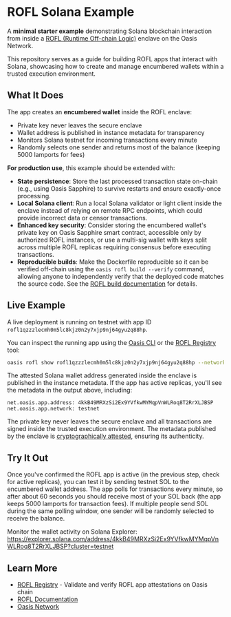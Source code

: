 # ROFL Solana Example

A **minimal starter example** demonstrating Solana blockchain interaction from inside a [ROFL (Runtime Off-chain Logic)](https://github.com/oasisprotocol/rofl) enclave on the Oasis Network.

This repository serves as a guide for building ROFL apps that interact with Solana, showcasing how to create and manage encumbered wallets within a trusted execution environment.

## What It Does

The app creates an **encumbered wallet** inside the ROFL enclave:
- Private key never leaves the secure enclave
- Wallet address is published in instance metadata for transparency
- Monitors Solana testnet for incoming transactions every minute
- Randomly selects one sender and returns most of the balance (keeping 5000 lamports for fees)

**For production use**, this example should be extended with:

- **State persistence**: Store the last processed transaction state on-chain (e.g., using Oasis Sapphire) to survive restarts and ensure exactly-once processing.
- **Local Solana client**: Run a local Solana validator or light client inside the enclave instead of relying on remote RPC endpoints, which could provide incorrect data or censor transactions.
- **Enhanced key security**: Consider storing the encumbered wallet's private key on Oasis Sapphire smart contract, accessible only by authorized ROFL instances, or use a multi-sig wallet with keys split across multiple ROFL replicas requiring consensus before executing transactions.
- **Reproducible builds**: Make the Dockerfile reproducible so it can be verified off-chain using the `oasis rofl build --verify` command, allowing anyone to independently verify that the deployed code matches the source code. See the [ROFL build documentation](https://docs.oasis.io/build/tools/cli/rofl#build) for details.

## Live Example

A live deployment is running on testnet with app ID `rofl1qzzzlecmh0m5lc8kjz0n2y7xjp9nj64gyu2q88hp`.

You can inspect the running app using the [Oasis CLI](https://github.com/oasisprotocol/cli) or the [ROFL Registry](https://github.com/ptrus/rofl-registry) tool:

```bash
oasis rofl show rofl1qzzzlecmh0m5lc8kjz0n2y7xjp9nj64gyu2q88hp --network testnet
```

The attested Solana wallet address generated inside the enclave is published in the instance metadata. If the app has active replicas, you'll see the metadata in the output above, including:

```
net.oasis.app.address: 4kkB49MRXzSi2Ex9YVfkwMYMqpVnWLRoq8T2RrXLJBSP
net.oasis.app.network: testnet
```

The private key never leaves the secure enclave and all transactions are signed inside the trusted execution environment. The metadata published by the enclave is [cryptographically attested](https://github.com/ptrus/rofl-registry?tab=readme-ov-file#a-note-on-attestations), ensuring its authenticity.

## Try It Out

Once you've confirmed the ROFL app is active (in the previous step, check for active replicas), you can test it by sending testnet SOL to the encumbered wallet address. The app polls for transactions every minute, so after about 60 seconds you should receive most of your SOL back (the app keeps 5000 lamports for transaction fees). If multiple people send SOL during the same polling window, one sender will be randomly selected to receive the balance.

Monitor the wallet activity on Solana Explorer:
https://explorer.solana.com/address/4kkB49MRXzSi2Ex9YVfkwMYMqpVnWLRoq8T2RrXLJBSP?cluster=testnet

## Learn More

- [ROFL Registry](https://github.com/ptrus/rofl-registry) - Validate and verify ROFL app attestations on Oasis chain
- [ROFL Documentation](https://docs.oasis.io/build/rofl/)
- [Oasis Network](https://oasisprotocol.org/)
